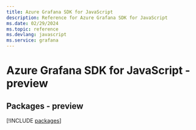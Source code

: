 ```yaml
---
title: Azure Grafana SDK for JavaScript
description: Reference for Azure Grafana SDK for JavaScript
ms.date: 02/29/2024
ms.topic: reference
ms.devlang: javascript
ms.service: grafana
---
```

# Azure Grafana SDK for JavaScript - preview
## Packages - preview
[!INCLUDE [packages](grafana-index.md)]